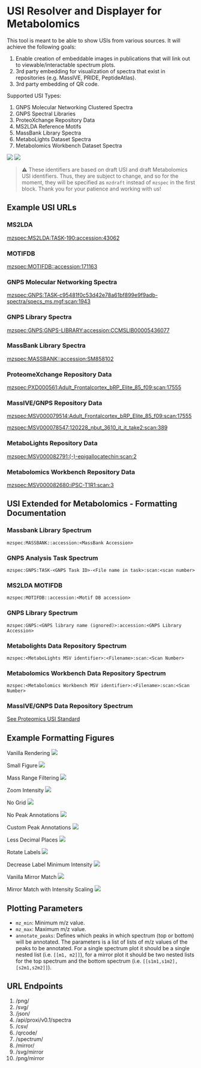 # USI Resolver and Displayer for Metabolomics

This tool is meant to be able to show USIs from various sources. It will achieve the following goals:

1. Enable creation of embeddable images in publications that will link out to viewable/interactable spectrum plots.
2. 3rd party embedding for visualization of spectra that exist in repositories (e.g. MassIVE, PRIDE, PeptideAtlas).
3. 3rd party embedding of QR code.

Supported USI Types:

1. GNPS Molecular Networking Clustered Spectra
2. GNPS Spectral Libraries
3. ProteoXchange Repository Data
4. MS2LDA Reference Motifs
5. MassBank Library Spectra
6. MetaboLights Dataset Spectra
7. Metabolomics Workbench Dataset Spectra

![](https://github.com/mwang87/MetabolomicsSpectrumResolver/workflows/unittest/badge.svg)
![](https://github.com/mwang87/MetabolomicsSpectrumResolver/workflows/production-integration/badge.svg)

> :warning: These identifiers are based on draft USI and draft Metabolomics USI identifiers. 
        Thus, they are subject to change, and so for the moment, they will be specified as `mzdraft` instead of `mzspec` in the first block. 
        Thank you for your patience and working with us!

## Example USI URLs

### MS2LDA

[mzspec:MS2LDA:TASK-190:accession:43062](https://metabolomics-usi.ucsd.edu/spectrum/?usi=mzspec:MS2LDA:TASK-190:accession:43062)

### MOTIFDB

[mzspec:MOTIFDB::accession:171163](https://metabolomics-usi.ucsd.edu/spectrum/?usi=mzspec:MOTIFDB::accession:171163)

### GNPS Molecular Networking Spectra

[mzspec:GNPS:TASK-c95481f0c53d42e78a61bf899e9f9adb-spectra/specs_ms.mgf:scan:1943](https://metabolomics-usi.ucsd.edu/spectrum/?usi=mzspec:GNPS:TASK-c95481f0c53d42e78a61bf899e9f9adb-spectra/specs_ms.mgf:scan:1943)

### GNPS Library Spectra

[mzspec:GNPS:GNPS-LIBRARY:accession:CCMSLIB00005436077](https://metabolomics-usi.ucsd.edu/spectrum/?usi=mzspec:GNPS:GNPS-LIBRARY:accession:CCMSLIB00005436077)

### MassBank Library Spectra

[mzspec:MASSBANK::accession:SM858102](https://metabolomics-usi.ucsd.edu/spectrum/?usi=mzspec:MASSBANK::accession:SM858102)

### ProteomeXchange Repository Data

[mzspec:PXD000561:Adult_Frontalcortex_bRP_Elite_85_f09:scan:17555](https://metabolomics-usi.ucsd.edu/spectrum/?usi=mzspec:PXD000561:Adult_Frontalcortex_bRP_Elite_85_f09:scan:17555)

### MassIVE/GNPS Repository Data

[mzspec:MSV000079514:Adult_Frontalcortex_bRP_Elite_85_f09:scan:17555](https://metabolomics-usi.ucsd.edu/spectrum/?usi=mzspec:MSV000079514:Adult_Frontalcortex_bRP_Elite_85_f09:scan:17555)

[mzspec:MSV000078547:120228_nbut_3610_it_it_take2:scan:389](https://metabolomics-usi.ucsd.edu/spectrum/?usi=mzdata:MSV000078547:120228_nbut_3610_it_it_take2:scan:389)

### MetaboLights Repository Data

[mzspec:MSV000082791:(-)-epigallocatechin:scan:2](https://metabolomics-usi.ucsd.edu/spectrum/?usi=mzspec:MSV000082791:(-)-epigallocatechin:scan:2)

### Metabolomics Workbench Repository Data

[mzspec:MSV000082680:iPSC-T1R1:scan:3](https://metabolomics-usi.ucsd.edu/spectrum/?usi=mzspec:MSV000082680:iPSC-T1R1:scan:3)


## USI Extended for Metabolomics - Formatting Documentation

### Massbank Library Spectrum

```mzspec:MASSBANK::accession:<MassBank Accession>```

### GNPS Analysis Task Spectrum

```mzspec:GNPS:TASK-<GNPS Task ID>-<File name in task>:scan:<scan number>```

### MS2LDA MOTIFDB

```mzspec:MOTIFDB::accession:<Motif DB accession>```

### GNPS Library Spectrum

```mzspec:GNPS:<GNPS library name (ignored)>:accession:<GNPS Library Accession>```

### Metabolights Data Repository Spectrum

```mzspec:<MetaboLights MSV identifier>:<Filename>:scan:<Scan Number>```

### Metabolomics Workbench Data Repository Spectrum

```mzspec:<Metabolomics Workbench MSV identifier>:<Filename>:scan:<Scan Number>```

### MassIVE/GNPS Data Repository Spectrum

[See Proteomics USI Standard](http://www.psidev.info/usi)


## Example Formatting Figures

Vanilla Rendering
![](https://metabolomics-usi.ucsd.edu/svg/?usi=mzspec:GNPS:TASK-c95481f0c53d42e78a61bf899e9f9adb-spectra/specs_ms.mgf:scan:1943)

Small Figure
![](https://metabolomics-usi.ucsd.edu/svg/?usi=mzspec:GNPS:TASK-c95481f0c53d42e78a61bf899e9f9adb-spectra/specs_ms.mgf:scan:1943&width=4&height=4)

Mass Range Filtering
![](https://metabolomics-usi.ucsd.edu/svg/?usi=mzspec:GNPS:TASK-c95481f0c53d42e78a61bf899e9f9adb-spectra/specs_ms.mgf:scan:1943&mz_min=550&mz_max=800)

Zoom Intensity
![](https://metabolomics-usi.ucsd.edu/svg/?usi=mzspec:GNPS:TASK-c95481f0c53d42e78a61bf899e9f9adb-spectra/specs_ms.mgf:scan:1943&max_intensity=50)

No Grid
![](https://metabolomics-usi.ucsd.edu/svg/?usi=mzspec:GNPS:TASK-c95481f0c53d42e78a61bf899e9f9adb-spectra/specs_ms.mgf:scan:1943&grid=false)

No Peak Annotations
![](https://metabolomics-usi.ucsd.edu/svg/?usi=mzspec:GNPS:TASK-c95481f0c53d42e78a61bf899e9f9adb-spectra/specs_ms.mgf:scan:1943&annotate_peaks=[[]])

Custom Peak Annotations
![](https://metabolomics-usi.ucsd.edu/svg/?usi=mzspec:GNPS:TASK-c95481f0c53d42e78a61bf899e9f9adb-spectra/specs_ms.mgf:scan:1943&annotate_peaks=[[463.297,708.463,816.474,1042.5699]])

Less Decimal Places
![](https://metabolomics-usi.ucsd.edu/png/?usi=mzspec:GNPS:TASK-c95481f0c53d42e78a61bf899e9f9adb-spectra/specs_ms.mgf:scan:1943&annotate_precision=1)

Rotate Labels
![](https://metabolomics-usi.ucsd.edu/svg/?usi=mzspec:GNPS:TASK-c95481f0c53d42e78a61bf899e9f9adb-spectra/specs_ms.mgf:scan:1943&annotation_rotation=45)

Decrease Label Minimum Intensity
![](https://metabolomics-usi.ucsd.edu/svg/?usi=mzspec:GNPS:TASK-c95481f0c53d42e78a61bf899e9f9adb-spectra/specs_ms.mgf:scan:1943&annotate_threshold=0)

Vanilla Mirror Match
![](https://metabolomics-usi.ucsd.edu/svg/mirror?usi1=mzspec:MASSBANK::accession:BSU00002&usi2=mzspec:MASSBANK::accession:BSU00002)

Mirror Match with Intensity Scaling
![](https://metabolomics-usi.ucsd.edu/svg/mirror?usi1=mzspec:MASSBANK::accession:BSU00002&usi2=mzspec:MASSBANK::accession:BSU00002&max_intensity=150)

## Plotting Parameters

- `mz_min`: Minimum m/z value.
- `mz_max`: Maximum m/z value.
- `annotate_peaks`: Defines which peaks in which spectrum (top or bottom) will be annotated. The parameters is a list of lists of m/z values of the peaks to be annotated. For a single spectrum plot it should be a single nested list (i.e. `[[m1, m2]]`), for a mirror plot it should be two nested lists for the top spectrum and the bottom spectrum (i.e. `[[s1m1,s1m2],[s2m1,s2m2]]`).

## URL Endpoints

1. /png/
1. /svg/
1. /json/
1. /api/proxi/v0.1/spectra
1. /csv/
1. /qrcode/
1. /spectrum/
1. /mirror/
1. /svg/mirror
1. /png/mirror
